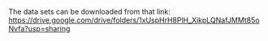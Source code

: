 The data sets can be downloaded from that link:
https://drive.google.com/drive/folders/1xUspHrH8PlH_XikpLQNafJMMt85oNvfa?usp=sharing
